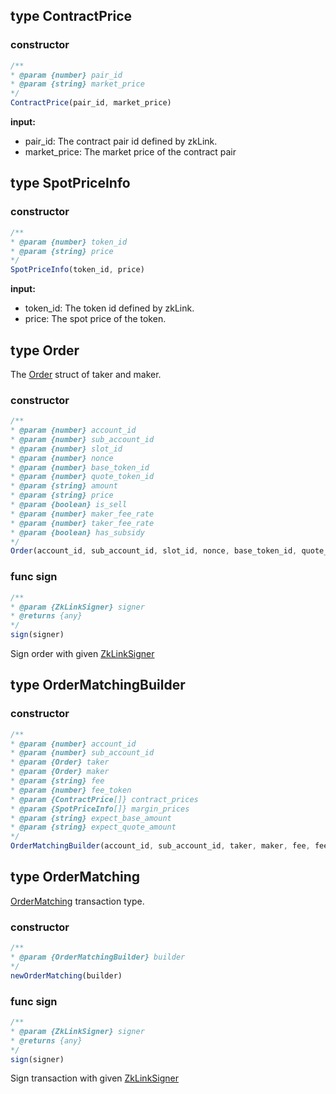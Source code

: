 ## type ContractPrice

### constructor

```javascript
/**
* @param {number} pair_id
* @param {string} market_price
*/
ContractPrice(pair_id, market_price)
```

**input:**
* pair_id: The contract pair id defined by zkLink.
* market_price: The market price of the contract pair

## type SpotPriceInfo

### constructor

```javascript
/**
* @param {number} token_id
* @param {string} price
*/
SpotPriceInfo(token_id, price)
```

**input:**
* token_id: The token id defined by zkLink.
* price: The spot price of the token.

## type Order
The [Order](../../../api-and-sdk/data-types/transaction/order\_matching.md) struct of taker and maker.

### constructor

```javascript
/**
* @param {number} account_id
* @param {number} sub_account_id
* @param {number} slot_id
* @param {number} nonce
* @param {number} base_token_id
* @param {number} quote_token_id
* @param {string} amount
* @param {string} price
* @param {boolean} is_sell
* @param {number} maker_fee_rate
* @param {number} taker_fee_rate
* @param {boolean} has_subsidy
*/
Order(account_id, sub_account_id, slot_id, nonce, base_token_id, quote_token_id, amount, price, is_sell, maker_fee_rate, taker_fee_rate, has_subsidy)
```

### func sign

```javascript
/**
* @param {ZkLinkSigner} signer
* @returns {any}
*/
sign(signer)
```

Sign order with given [ZkLinkSigner](../signer.md#type-zklinksigner)

## type OrderMatchingBuilder

### constructor

```javascript
/**
* @param {number} account_id
* @param {number} sub_account_id
* @param {Order} taker
* @param {Order} maker
* @param {string} fee
* @param {number} fee_token
* @param {ContractPrice[]} contract_prices
* @param {SpotPriceInfo[]} margin_prices
* @param {string} expect_base_amount
* @param {string} expect_quote_amount
*/
OrderMatchingBuilder(account_id, sub_account_id, taker, maker, fee, fee_token, contract_prices, margin_prices, expect_base_amount, expect_quote_amount)
```

## type OrderMatching
[OrderMatching](../../../api-and-sdk/data-types/transaction/order\_matching.md) transaction type.

### constructor

```javascript
/**
* @param {OrderMatchingBuilder} builder
*/
newOrderMatching(builder)
```

### func sign

```javascript
/**
* @param {ZkLinkSigner} signer
* @returns {any}
*/
sign(signer)
```

Sign transaction with given [ZkLinkSigner](../signer.md#type-zklinksigner)
